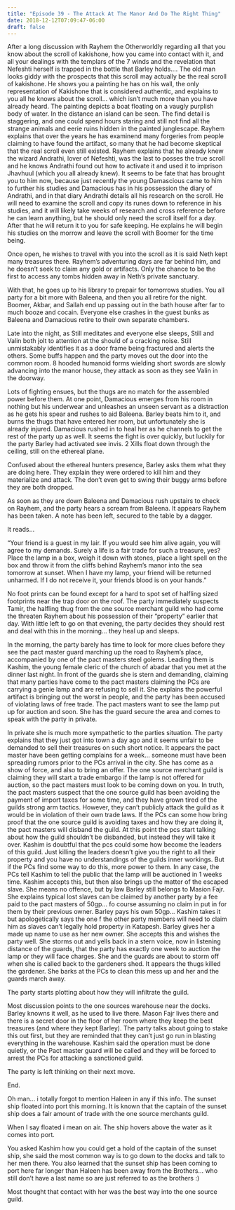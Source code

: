 ```yaml
---
title: "Episode 39 - The Attack At The Manor And Do The Right Thing"
date: 2018-12-12T07:09:47-06:00
draft: false
---
```


After a long discussion with Rayhem the Otherworldly regarding all that you know about the scroll of kakishone, how you came into contact with it, and all your dealings with the templars of the 7 winds and the revelation that Nefeshti herself is trapped in the bottle that Barley holds…. The old man looks giddy with the prospects that this scroll may actually be the real scroll of kakishone. He shows you a painting he has on his wall, the only representation of Kakishone that is considered authentic, and explains to you all he knows about the scroll… which isn’t much more than you have already heard. The painting depicts a boat floating on a vaugly purplish body of water. In the distance an island can be seen. The find detail is staggering, and one could spend hours staring and still not find all the strange animals and eerie ruins hidden in the painted junglescape. Rayhem explains that over the years he has examinend many forgeries from people claiming to have found the artifact, so many that he had become skeptical that the real scroll even still existed. Rayhem explains that he already knew the wizard Andrathi, lover of Nefeshti, was the last to posses the true scroll and he knows Andrathi found out how to activate it and used it to imprison Jhavhuul (which you all already knew). It seems to be fate that has brought you to him now, because just recently the young Damascious came to him to further his studies and Damacious has in his possession the diary of Andrathi, and in that diary Andrathi details all his research on the scroll. He will need to examine the scroll and copy its runes down to reference in his studies, and it will likely take weeks of research and cross reference before he can learn anything, but he should only need the scroll itself for a day. After that he will return it to you for safe keeping. He explains he will begin his studies on the morrow and leave the scroll with Boomer for the time being.

Once open, he wishes to travel with you into the scroll as it is said Neth kept many treasures there. Rayhem’s adventuring days are far behind him, and he doesn’t seek to claim any gold or artifacts. Only the chance to be the first to access any tombs hidden away in Neth’s private sanctuary.

With that, he goes up to his library to prepair for tomorrows studies. You all party for a bit more with Baleena, and then you all retire for the night. Boomer, Akbar, and Sallah end up passing out in the bath house after far to much booze and cocain. Everyone else crashes in the guest bunks as Baleena and Damacious retire to their own separate chambers.

Late into the night, as Still meditates and everyone else sleeps, Still and Valin both jolt to attention at the should of a cracking noise. Still unmistakably identifies it as a door frame being fractured and alerts the others. Some buffs happen and the party moves out the door into the common room. 8 hooded humanoid forms wielding short swords are slowly advancing into the manor house, they attack as soon as they see Valin in the doorway.

Lots of fighting ensues, but the thugs are no match for the assembled power before them. At one point, Damacious emerges from his room in nothing but his underwear and unleashes an unseen servant as a distraction as he gets his spear and rushes to aid Baleena. Barley beats him to it, and burns the thugs that have entered her room, but unfortunately she is already injured. Damacious rushed in to heal her as he channels to get the rest of the party up as well. It seems the fight is over quickly, but luckily for the party Barley had activated see invis. 2 Xills float down through the ceiling, still on the ethereal plane.

Confused about the ethereal hunters presence, Barley asks them what they are doing here. They explain they were ordered to kill him and they materialize and attack. The don’t even get to swing their buggy arms before they are both dropped.

As soon as they are down Baleena and Damacious rush upstairs to check on Rayhem, and the party hears a scream from Baleena. It appears Rayhem has been taken. A note has been left, secured to the table by a dagger.

It reads…

“Your friend is a guest in my lair. If you would see him alive again, you will agree to my demands. Surely a life is a fair trade for such a treasure, yes? Place the lamp in a box, weigh it down with stones, place a light spell on the box and throw it from the cliffs behind Rayhem’s manor into the sea tomorrow at sunset. When I have my lamp, your friend will be returned unharmed. If I do not receive it, your friends blood is on your hands.”

 No foot prints can be found except for a hard to spot set of halfling sized footprints near the trap door on the roof. The party immediately suspects Tamir, the halfling thug from the one source merchant guild who had come the threaten Rayhem about his possession of their “property” earlier that day. With little left to go on that evening, the party decides they should rest and deal with this in the morning… they heal up and sleeps.

In the morning, the party barely has time to look for more clues before they see the pact master guard marching up the road to Rayhem’s place, accompanied by one of the pact masters steel golems. Leading them is Kashim, the young female cleric of the church of abadar that you met at the dinner last night. In front of the guards she is stern and demanding, claiming that many parties have come to the pact masters claiming the PCs are carrying a genie lamp and are refusing to sell it. She explains the powerful artifact is bringing out the worst in people, and the party has been accused of violating laws of free trade. The pact masters want to see the lamp put up for auction and soon. She has the guard secure the area and comes to speak with the party in private.

In private she is much more sympathetic to the parties situation. The party explains that they just got into town a day ago and it seems unfair to be demanded to sell their treasures on such short notice. It appears the pact master have been getting complains for a week… someone must have been spreading rumors prior to the PCs arrival in the city. She has come as a show of force, and also to bring an offer. The one source merchant guild is claiming they will start a trade embargo if the lamp is not offered for auction, so the pact masters must look to be coming down on you. In truth, the pact masters suspect that the one source guild has been avoiding the payment of import taxes for some time, and they have grown tired of the guilds strong arm tactics. However, they can’t publicly attack the guild as it would be in violation of their own trade laws. If the PCs can some how bring proof that the one source guild is avoiding taxes and how they are doing it, the pact masters will disband the guild. At this point the pcs start talking about how the guild shouldn’t be disbanded, but instead they will take it over. Kashim is doubtful that the pcs could some how become the leaders of this guild. Just killing the leaders doesn’t give you the right to all their property and you have no understandings of the guilds inner workings. But if the PCs find some way to do this, more power to them. In any case, the PCs tell Kashim to tell the public that the lamp will be auctioned in 1 weeks time. Kashim accepts this, but then also brings up the matter of the escaped slave. She means no offence, but by law Barley still belongs to Masion Fajr. She explains typical lost slaves can be claimed by another party by a fee paid to the pact masters of 50gp… fo course assuming no claim in put in for them by their previous owner. Barley pays his own 50gp… Kashim takes it but apologetically says the one f the other party members will need to claim him as slaves can’t legally hold property in Katapesh. Barley gives her a made up name to use as her new owner. She accepts this and wishes the party well. She storms out and yells back in a stern voice, now in listening distance of the guards, that the party has exactly one week to auction the lamp or they will face charges. She and the guards are about to storm off when she is called back to the gardeners shed. It appears the thugs killed the gardener. She barks at the PCs to clean this mess up and her and the guards march away.

The party starts plotting about how they will infiltrate the guild.

Most discussion points to the one sources warehouse near the docks. Barley knowns it well, as he used to live there. Mason Fajr lives there and there is a secret door in the floor of her room where they keep the best treasures (and where they kept Barley). The party talks about going to stake this out first, but they are reminded that they can’t just go run in blasting everything in the warehouse. Kashim said the operation must be done quietly, or the Pact master guard will be called and they will be forced to arrest the PCs for attacking a sanctioned guild.

The party is left thinking on their next move.

End.

Oh man... i totally forgot to mention Haleen in any if this info. The sunset ship floated into port this morning. It is known that the captain of the sunset ship does a fair amount of trade with the one source merchants guild. 

When I say floated i mean on air. The ship hovers above the water as it comes into port. 

You asked Kashim how you could get a hold of the captain of the sunset ship, she said the most common way is to go down to the docks and talk to her men there. You also learned that the sunset ship has been coming to port here far longer than Haleen has been away from the Brothers... who still don’t have a last name so are just referred to as the brothers :)

Most thought that contact with her was the best way into the one source guild.
